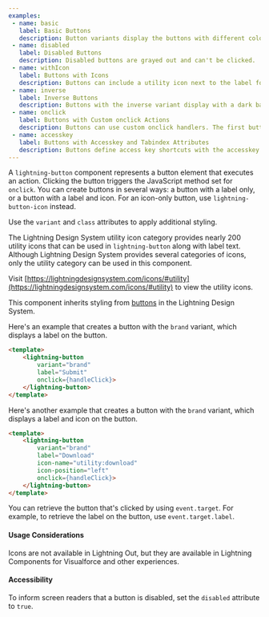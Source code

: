 ```yaml
---
examples:
 - name: basic
   label: Basic Buttons
   description: Button variants display the buttons with different colors to convey different meanings. The default variant is neutral.
 - name: disabled
   label: Disabled Buttons
   description: Disabled buttons are grayed out and can't be clicked.
 - name: withIcon
   label: Buttons with Icons
   description: Buttons can include a utility icon next to the label for decorative purposes. The default icon position is left.
 - name: inverse
   label: Inverse Buttons
   description: Buttons with the inverse variant display with a dark background.
 - name: onclick
   label: Buttons with Custom onclick Actions
   description: Buttons can use custom onclick handlers. The first button's handler toggles the icon used on the button and visibility of a content block. The second button's handler generates random content.
 - name: accesskey
   label: Buttons with Accesskey and Tabindex Attributes
   description: Buttons define access key shortcuts with the accesskey attribute, and use the tabindex attribute to determine the order in which those buttons are visited when using the tab key.
---
```

A `lightning-button` component represents a button element that executes an
action. Clicking the button triggers the JavaScript
method set for `onclick`. You can create buttons in several ways: a
button with a label only, or a button with a label and icon. For an icon-only
button, use `lightning-button-icon` instead.

Use the `variant` and `class` attributes to apply additional styling.

The Lightning Design System utility icon category provides nearly 200 utility
icons that can be used in `lightning-button` along with label text. Although
Lightning Design System provides several categories of icons, only the utility category can be
used in this component.

Visit [https://lightningdesignsystem.com/icons/#utility](https://lightningdesignsystem.com/icons/#utility)
to view the utility icons.

This component inherits styling from
[buttons](https://www.lightningdesignsystem.com/components/buttons/) in the
Lightning Design System.

Here's an example that creates a button with the `brand` variant, which displays
a label on the button.

```html
<template>
    <lightning-button
        variant="brand"
        label="Submit"
        onclick={handleClick}>
    </lightning-button>
</template>
```

Here's another example that creates a button with the `brand` variant, which
displays a label and icon on the button.

```html
<template>
    <lightning-button
        variant="brand"
        label="Download"
        icon-name="utility:download"
        icon-position="left"
        onclick={handleClick}>
    </lightning-button>
</template>
```

You can retrieve the button that's clicked by using `event.target`. For
example, to retrieve the label on the button, use
`event.target.label`.

#### Usage Considerations

Icons are not available in Lightning Out, but they are available in Lightning Components for Visualforce and other experiences.

#### Accessibility

To inform screen readers that a button is disabled, set the `disabled`
attribute to `true`.

